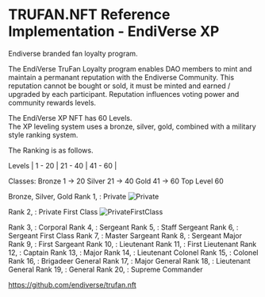 # TRUFAN.NFT Reference Implementation - EndiVerse XP
Endiverse branded fan loyalty program.

The EndiVerse TruFan Loyalty program enables DAO members to mint and maintain a permanant reputation with the Endiverse Community.
This reputation cannot be bought or sold, it must be minted and earned / upgraded by each participant.
Reputation influences voting power and community rewards levels.

The EndiVerse XP NFT has 60 Levels.  
The XP leveling system uses a bronze, silver, gold, combined with a military style ranking system.


The Ranking is as follows.

Levels | 1 - 20 | 21 - 40 | 41 - 60 |

Classes:
Bronze 1 -> 20 
Silver 21 -> 40 
Gold 41 -> 60 
Top Level 60 

Bronze, Silver, Gold
Rank 1, : Private
![Private](https://user-images.githubusercontent.com/95392397/159097394-cdeb76fb-6250-4a1f-8fcc-8a992a0670b6.png)

Rank 2, : Private First Class
![PrivateFirstClass](https://user-images.githubusercontent.com/95392397/159097407-8d6235eb-5f23-4865-9045-d32108568a50.png)

Rank 3, : Corporal
Rank 4, : Sergeant
Rank 5, : Staff Sergeant
Rank 6, : Sergeant First Class
Rank 7, : Master Sargeant
Rank 8, : Sergeant Major
Rank 9, : First Sargeant
Rank 10, : Lieutenant
Rank 11, : First Lieutenant
Rank 12, : Captain
Rank 13, : Major
Rank 14, : Lieutenant Colonel
Rank 15, : Colonel
Rank 16, : Brigadeer General
Rank 17, : Major General
Rank 18, : Lieutenant General
Rank 19, : General
Rank 20, : Supreme Commander

https://github.com/endiverse/trufan.nft
